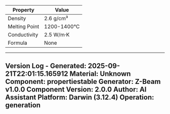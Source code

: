 | Property | Value |
|----------|-------|
| Density | 2.6 g/cm³ |
| Melting Point | 1200-1400°C |
| Conductivity | 2.5 W/m·K |
| Formula | None |


---
Version Log - Generated: 2025-09-21T22:01:15.165912
Material: Unknown
Component: propertiestable
Generator: Z-Beam v1.0.0
Component Version: 2.0.0
Author: AI Assistant
Platform: Darwin (3.12.4)
Operation: generation
---